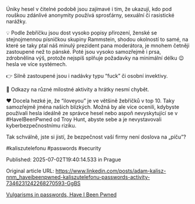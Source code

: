 Úniky hesel v čitelné podobě jsou zajímavé i tím, že ukazují, kdo pod rouškou zdánlivé anonymity používá sprosťárny, sexuální či rasistické narážky.


💡 Podle žebříčku jsou dost vysoko popisy přirození, ženské se stejnojmennou písničkou skupiny Rammstein, shodou okolností to samé, na které se taky ptal náš minulý prezident pana moderátora, je mnohem četněji zastoupené než to pánské. Poté jsou vysoko samozřejmě i prsa, zdrobnělina výš, protože nejspíš splňuje požadavky na minimální délku 😉 hesla ve více systémech.


👉 Silně zastoupené jsou i nadávky typu “fuck” či osobní invektivy.


💃 Odkazy na různé milostné aktivity a hrátky nesmí chybět.


❤️ Docela hezké je, že “iloveyou” je ve většině žebříčků v top 10. Taky samozřejmě jména našich blízkých. Možná by ale více ocenili, kdybyste používali hesla ideálně ze správce hesel nebo aspoň nevyskytující se v #HaveIBeenPwned od Troy Hunt, abyste sebe a je nevystavovali kyberbezpečnostnímu riziku.


Tak schválně, jste si jistí, že bezpečnost vaší firmy není doslova na „píču”?

#kaliszutelefonu #passwords #security


Published: 2025-07-02T19:40:14.533 in Prague

Original article URL: https://www.linkedin.com/posts/adam-kalisz-nnm_haveibeenpwned-kaliszutelefonu-passwords-activity-7346231242268270593-GgBS

[Vulgarisms in passwords, Have I Been Pwned](./media/vulgarisms-in-passwords.png)